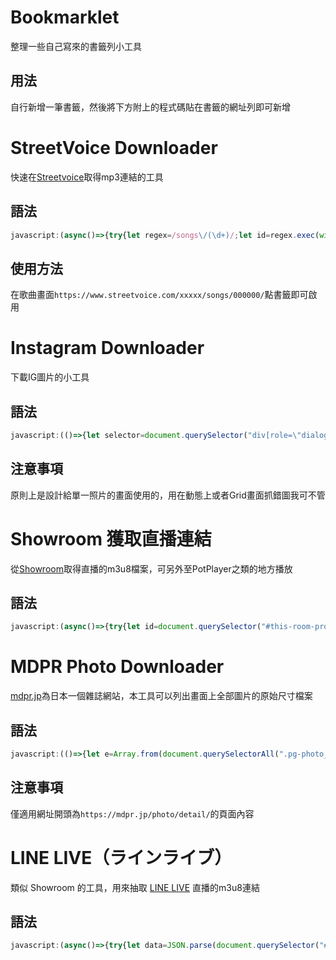 # Bookmarklet
整理一些自己寫來的書籤列小工具

## 用法
自行新增一筆書籤，然後將下方附上的程式碼貼在書籤的網址列即可新增

# StreetVoice Downloader
快速在[Streetvoice](https://streetvoice.com/)取得mp3連結的工具

## 語法
```javascript
javascript:(async()=>{try{let regex=/songs\/(\d+)/;let id=regex.exec(window.location)[1];let data=await(await fetch(`/api/v3/songs/${id}/file/`,{method:"POST"})).json();let a=document.createElement("a");a.href=data.file;document.body.appendChild(a);a.click()}catch(e){console.error(e)}})()
```

## 使用方法  
 在歌曲畫面`https://www.streetvoice.com/xxxxx/songs/000000/`點書籤即可啟用

# Instagram Downloader
 下載IG圖片的小工具 

## 語法
```javascript
javascript:(()=>{let selector=document.querySelector("div[role=\"dialog\"]")==null?"body main article>div img":"body div[role=\"dialog\"] article>div img";let url=document.querySelector(selector).getAttribute("src");window.open(url)})()
```
## 注意事項
原則上是設計給單一照片的畫面使用的，用在動態上或者Grid畫面抓錯圖我可不管


# Showroom 獲取直播連結
從[Showroom](http://showroom-live.com/)取得直播的m3u8檔案，可另外至PotPlayer之類的地方播放

## 語法
```javascript
javascript:(async()=>{try{let id=document.querySelector("#this-room-profile").href.match(/\d+/)[0];let json=await(await fetch(`/api/live/streaming_url?room_id=${id}&ignore_low_stream=1`)).json();let url=json.streaming_url_list.find(el=>el.type=="hls").url;prompt("m3u8",url)}catch(e){console.error(e)}})()
```


# MDPR Photo Downloader
[mdpr.jp](https://mdpr.jp/)為日本一個雜誌網站，本工具可以列出畫面上全部圖片的原始尺寸檔案

## 語法
```javascript
javascript:(()=>{let e=Array.from(document.querySelectorAll(".pg-photo__body img")).map(e=>{let t=new URL(e.src);return t.origin+t.pathname});document.body.innerHTML="",e.forEach(e=>{let t=document.createElement("img");t.src=e,t.style.cssText="height:300px",document.body.appendChild(t)})})();
```
## 注意事項
僅適用網址開頭為`https://mdpr.jp/photo/detail/`的頁面內容


# LINE LIVE（ラインライブ）
類似 Showroom 的工具，用來抽取 [LINE LIVE](https://live.line.me/) 直播的m3u8連結

## 語法
```javascript
javascript:(async()=>{try{let data=JSON.parse(document.querySelector("#data").getAttribute("data-broadcast")).item;let json=await(await fetch(`https://live-api.line-apps.com/web/v4.0/channel/${data.channelId}/broadcast/${data.id}`)).json();prompt("m3u8",json.liveHLSURLs["720"])}catch(e){console.error(e)}})()
```